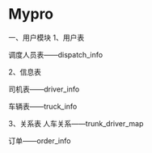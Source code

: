# Mypro

一、用户模块
1、用户表

调度人员表——dispatch_info

2、信息表

司机表——driver_info

车辆表——truck_info

3、关系表
人车关系——trunk_driver_map

订单——order_info

